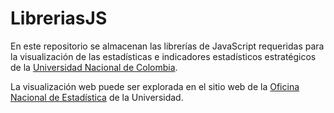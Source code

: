 # LibreriasJS
En este repositorio se almacenan las librerías de JavaScript requeridas para la visualización de las estadísticas e indicadores estadísticos estratégicos de la [Universidad Nacional de Colombia](http://unal.edu.co/).

La visualización web puede ser explorada en el sitio web de la [Oficina Nacional de Estadística](http://estadisticas.unal.edu.co/index.php?id=44&no_cache=1) de la Universidad.


